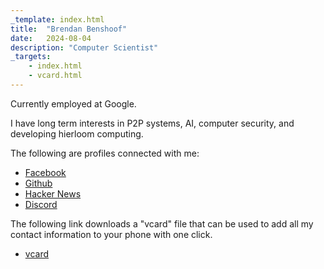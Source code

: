 ```yaml
---
_template: index.html
title:  "Brendan Benshoof"
date:   2024-08-04
description: "Computer Scientist"
_targets:
    - index.html
    - vcard.html
---
```


Currently employed at Google.

I have long term interests in P2P systems, AI, computer security, and developing hierloom computing.

The following are profiles connected with me:

- [Facebook](http://facebook.com/brendan.benshoof)
- [Github](http://github.com/brendanbenshoof)
- [Hacker News](https://news.ycombinator.com/user?id=blamestross)
- [Discord](https://discord.gg/u5QtkucvyA)

The following link downloads a "vcard" file that can be used to add all my contact information to your phone with one click.

- [vcard](/static/vcard.vcf)